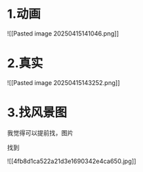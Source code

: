 # 1.动画
![[Pasted image 20250415141046.png]]
# 2.真实
![[Pasted image 20250415143252.png]]
# 3.找风景图


我觉得可以提前找，图片

找到


![[4fb8d1ca522a21d3e1690342e4ca650.jpg]]

